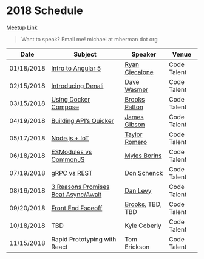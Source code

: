 # 2018 Schedule

[Meetup Link](http://www.meetup.com/Node-js-Denver-Boulder/)

> Want to speak? Email me! michael at mherman dot org

| Date       | Subject              | Speaker  | Venue |
|------------|----------------------|----------|-------|
| 01/18/2018 | [Intro to Angular 5](https://www.meetup.com/Node-js-Denver-Boulder/events/246609087/)   | [Ryan Ciecalone](https://www.linkedin.com/in/ryanciecalone) | Code Talent                 |
| 02/15/2018 | [Introducing Denali](https://www.meetup.com/Node-js-Denver-Boulder/events/247230624/)   | [Dave Wasmer](https://www.linkedin.com/in/davewasmer) | Code Talent                 |
| 03/15/2018 | [Using Docker Compose](https://www.meetup.com/Node-js-Denver-Boulder/events/247589819/)  | [Brooks Patton](https://www.linkedin.com/in/brookspatton/) | Code Talent                 |
| 04/19/2018 | [Building API’s Quicker](https://www.meetup.com/Node-js-Denver-Boulder/events/247592492/)  | [James Gibson](https://www.linkedin.com/in/jameswgibsonjr/) | Code Talent                 |
| 05/17/2018 | [Node.js + IoT](https://www.meetup.com/Node-js-Denver-Boulder/events/nprrhpyxhbwb/) | [Taylor Romero](https://www.linkedin.com/in/taylorromero/) | Code Talent
| 06/18/2018 | [ESModules vs CommonJS](https://www.meetup.com/Node-js-Denver-Boulder/events/250108040/) | [Myles Borins](https://www.linkedin.com/in/mylesborins/) | Code Talent |
| 07/19/2018 | [gRPC vs REST](https://www.meetup.com/Node-js-Denver-Boulder/events/251352023/) | [Don Schenck](https://www.linkedin.com/in/donschenck/) | Code Talent |
| 08/16/2018 | [3 Reasons Promises Beat Async/Await](https://www.meetup.com/Node-js-Denver-Boulder/events/252901984/) | [Dan Levy](https://www.linkedin.com/in/realdaniellevy/) | Code Talent |
| 09/20/2018 | [Front End Faceoff](https://www.meetup.com/Node-js-Denver-Boulder/events/nprrhpyxmbbc/) | [Brooks](https://www.linkedin.com/in/brookspatton), TBD, TBD | Code Talent
| 10/18/2018 | TBD | Kyle Coberly | Code Talent
| 11/15/2018 | Rapid Prototyping with React | Tom Erickson | Code Talent
